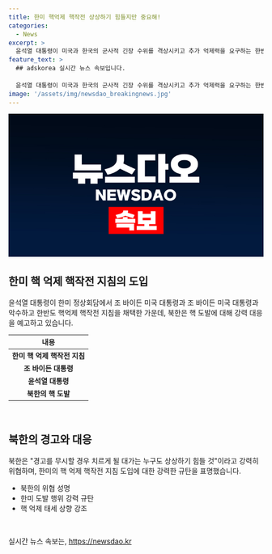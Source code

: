 ```yaml
---
title: 한미 핵억제 핵작전 상상하기 힘들지만 중요해!
categories:
  - News
excerpt: >
  윤석열 대통령이 미국과 한국의 군사적 긴장 수위를 격상시키고 추가 억제력을 요구하는 한반도 핵억제 핵작전 지침 채택에 대한 북한의 강한 반발이 이어졌다. 북한 국방성 대변인은 도발적인 태도가 지역 안보를 위협하고 있으며, 더 많은 도발으로 인한 위험을 경고한다고 밝혀, 미국과 한국을 경고하고 대비 활동을 계속한다고 주장했다. 이에 대해 한미는 적대국의 도발을 중단하라고 엄중히 경고했다.
feature_text: >
  ## adskorea 실시간 뉴스 속보입니다.

  윤석열 대통령이 미국과 한국의 군사적 긴장 수위를 격상시키고 추가 억제력을 요구하는 한반도 핵억제 핵작전 지침 채택에 대한 북한의 강한 반발이 이어졌다. 북한 국방성 대변인은 도발적인 태도가 지역 안보를 위협하고 있으며, 더 많은 도발으로 인한 위험을 경고한다고 밝혀, 미국과 한국을 경고하고 대비 활동을 계속한다고 주장했다. 이에 대해 한미는 적대국의 도발을 중단하라고 엄중히 경고했다.
image: '/assets/img/newsdao_breakingnews.jpg'
---
```


<p><img src="/assets/img/newsdao_breakingnews.jpg" alt="adskorea 속보" /></p>

<h2 data-ke-size="size26">한미 핵 억제 핵작전 지침의 도입</h2>

<p data-ke-size="size16">윤석열 대통령이 한미 정상회담에서 조 바이든 미국 대통령과 조 바이든 미국 대통령과 악수하고 한반도 핵억제 핵작전 지침을 채택한 가운데, 북한은 핵 도발에 대해 강력 대응을 예고하고 있습니다.</p>

<table>
    <thead>
        <tr>
            <th>내용</th>
        </tr>
    </thead>
    <tbody>
        <tr>
            <td style="text-align: center; height: 17px;"><b>한미 핵 억제 핵작전 지침</b></td>
    </tr>
        <tr>
            <td style="text-align: center; height: 17px;"><b>조 바이든 대통령</b></td>
        </tr>
        <tr>
            <td style="text-align: center; height: 17px;"><b>윤석열 대통령</b></td>
        </tr>
        <tr>
            <td style="text-align: center; height: 17px;"><b>북한의 핵 도발</b></td>
        </tr>
    </tbody>
</table>

<p data-ke-size="size16">&nbsp;</p>

<h2 data-ke-size="size26">북한의 경고와 대응</h2>

<p data-ke-size="size16">북한은 "경고를 무시할 경우 치르게 될 대가는 누구도 상상하기 힘들 것"이라고 강력히 위협하며, 한미의 핵 억제 핵작전 지침 도입에 대한 강력한 규탄을 표명했습니다.</p>

<ul>
    <li>북한의 위협 성명</li>
    <li>한미 도발 행위 강력 규탄</li>
    <li>핵 억제 태세 상향 강조</li>
</ul>

<p data-ke-size="size16"></p>

<p data-ke-size="size16">&nbsp;</p>
실시간 뉴스 속보는, <a href="https://newsdao.kr" rel="dofollow">https://newsdao.kr</a>



